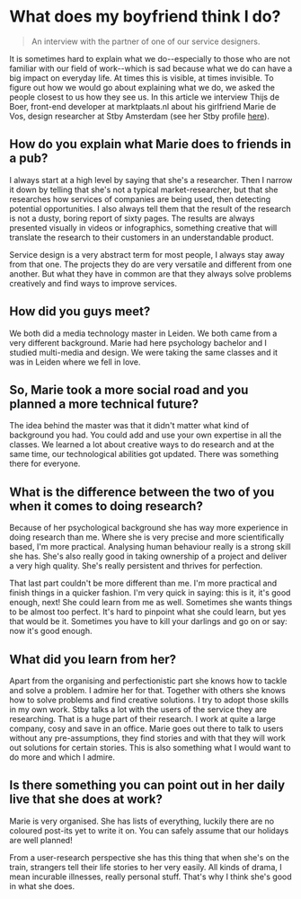 # What does my boyfriend think I do?

> An interview with the partner of one of our service designers.

It is sometimes hard to explain what we do--especially to those who are not familiar with our field of work--which is sad because what we do can have a big impact on everyday life. At times this is visible, at times invisible. To figure out how we would go about explaining what we do, we asked the people closest to us how they see us. In this article we interview Thijs de Boer, front-end developer at marktplaats.nl about his girlfriend Marie de Vos, design researcher at Stby Amsterdam (see her Stby profile [here](http://www.stby.eu/2010/02/22/marie-de-vos/)).  

## How do you explain what Marie does to friends in a pub?

I always start at a high level by saying that she's a researcher. Then I narrow it down by telling that she's not a typical market-researcher, but that she researches how services of companies are being used, then detecting potential opportunities. I also always tell them that the result of the research is not a dusty, boring report of sixty pages. The results are always presented visually in videos or infographics, something creative that will translate the research to their customers in an understandable product.

Service design is a very abstract term for most people, I always stay away from that one. The projects they do are very versatile and different from one another. But what they have in common are that they always solve problems creatively and find ways to improve services.  

## How did you guys meet?

We both did a media technology master in Leiden. We both came from a very different background. Marie had here psychology bachelor and I studied multi-media and design. We were taking the same classes and it was in Leiden where we fell in love.

## So, Marie took a more social road and you planned a more technical future?

The idea behind the master was that it didn't matter what kind of background you had. You could add and use your own expertise in all the classes. We learned a lot about creative ways to do research and at the same time, our technological abilities got updated. There was something there for everyone.

## What is the difference between the two of you when it comes to doing research?

Because of her psychological background she has way more experience in doing research than me. Where she is very precise and more scientifically based, I'm more practical. Analysing human behaviour really is a strong skill she has. She's also really good in taking ownership of a project and deliver a very high quality. She's really persistent and thrives for perfection.

That last part couldn't be more different than me. I'm more practical and finish things in a quicker fashion. I'm very quick in saying: this is it, it's good enough, next! She could learn from me as well. Sometimes she wants things to be almost too perfect. It's hard to pinpoint what she could learn, but yes that would be it. Sometimes you have to kill your darlings and go on or say: now it's good enough.

## What did you learn from her?

Apart from the organising and perfectionistic part she knows how to tackle and solve a problem. I admire her for that. Together with others she knows how to solve problems and find creative solutions. I try to adopt those skills in my own work. Stby talks a lot with the users of the service they are researching. That is a huge part of their research. I work at quite a large company, cosy and save in an office. Marie goes out there to talk to users without any pre-assumptions, they find stories and with that they will work out solutions for certain stories. This is also something what I would want to do more and which I admire.      

## Is there something you can point out in her daily live that she does at work?

Marie is very organised. She has lists of everything, luckily there are no coloured post-its yet to write it on. You can safely assume that our holidays are well planned!   

From a user-research perspective she has this thing that when she's on the train, strangers tell their life stories to her very easily. All kinds of drama, I mean incurable illnesses, really personal stuff. That's why I think she's good in what she does.   
